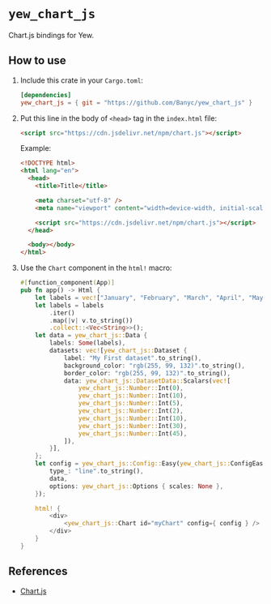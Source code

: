 # `yew_chart_js`

Chart.js bindings for Yew.

## How to use

1. Include this crate in your `Cargo.toml`:

   ```toml
   [dependencies]
   yew_chart_js = { git = "https://github.com/Banyc/yew_chart_js" }
   ```

2. Put this line in the body of `<head>` tag in the `index.html` file:

   ```html
   <script src="https://cdn.jsdelivr.net/npm/chart.js"></script>
   ```

   Example:

   ```html
   <!DOCTYPE html>
   <html lang="en">
     <head>
       <title>Title</title>

       <meta charset="utf-8" />
       <meta name="viewport" content="width=device-width, initial-scale=1" />

       <script src="https://cdn.jsdelivr.net/npm/chart.js"></script>
     </head>

     <body></body>
   </html>
   ```

3. Use the `Chart` component in the `html!` macro:

   ```rust
   #[function_component(App)]
   pub fn app() -> Html {
       let labels = vec!["January", "February", "March", "April", "May", "June"];
       let labels = labels
           .iter()
           .map(|v| v.to_string())
           .collect::<Vec<String>>();
       let data = yew_chart_js::Data {
           labels: Some(labels),
           datasets: vec![yew_chart_js::Dataset {
               label: "My First dataset".to_string(),
               background_color: "rgb(255, 99, 132)".to_string(),
               border_color: "rgb(255, 99, 132)".to_string(),
               data: yew_chart_js::DatasetData::Scalars(vec![
                   yew_chart_js::Number::Int(0),
                   yew_chart_js::Number::Int(10),
                   yew_chart_js::Number::Int(5),
                   yew_chart_js::Number::Int(2),
                   yew_chart_js::Number::Int(10),
                   yew_chart_js::Number::Int(30),
                   yew_chart_js::Number::Int(45),
               ]),
           }],
       };
       let config = yew_chart_js::Config::Easy(yew_chart_js::ConfigEasy {
           type_: "line".to_string(),
           data,
           options: yew_chart_js::Options { scales: None },
       });
   
       html! {
           <div>
               <yew_chart_js::Chart id="myChart" config={ config } />
           </div>
       }
   }
   ```

## References

- [Chart.js](https://www.chartjs.org/)
